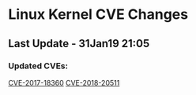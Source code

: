 
# **Linux Kernel CVE Changes**

## Last Update - 31Jan19 21:05

### **Updated CVEs:**

[CVE-2017-18360](https://www.linuxkernelcves.com/cves/CVE-2017-18360)
[CVE-2018-20511](https://www.linuxkernelcves.com/cves/CVE-2018-20511)
